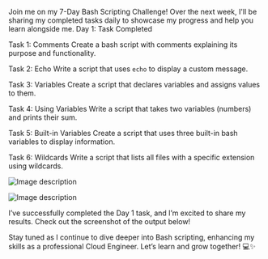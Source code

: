 Join me on my 7-Day Bash Scripting Challenge! Over the next week, I'll be sharing my completed tasks daily to showcase my progress and help you learn alongside me.
Day 1: Task Completed

Task 1: Comments 
Create a bash script with comments explaining its purpose and functionality.

Task 2: Echo
Write a script that uses `echo` to display a custom message.

Task 3: Variables 
Create a script that declares variables and assigns values to them.

Task 4: Using Variables 
Write a script that takes two variables (numbers) and prints their sum.

Task 5: Built-in Variables 
Create a script that uses three built-in bash variables to display information.

Task 6: Wildcards 
Write a script that lists all files with a specific extension using wildcards.


![Image description](https://dev-to-uploads.s3.amazonaws.com/uploads/articles/7sesjuh1nog8v9phj26j.png)



![Image description](https://dev-to-uploads.s3.amazonaws.com/uploads/articles/6gwkojkpuvu7t81rtilt.png)





I’ve successfully completed the Day 1 task, and I’m excited to share my results. Check out the screenshot of the output below!

Stay tuned as I continue to dive deeper into Bash scripting, enhancing my skills as a professional Cloud Engineer. Let’s learn and grow together! 💻✨
